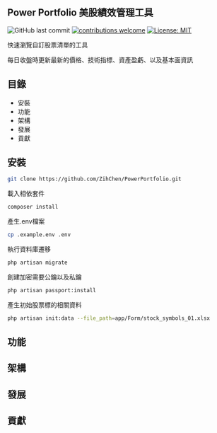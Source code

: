 Power Portfolio 美股績效管理工具
---
![GitHub last commit](https://img.shields.io/github/last-commit/ZihChen/PowerPortfolio)
[![contributions welcome](https://img.shields.io/badge/contributions-welcome-brightgreen.svg?style=flat)](https://github.com/navendu-pottekkat/virtual-drums/issues)
[![License: MIT](https://img.shields.io/badge/License-MIT-yellow.svg)](https://opensource.org/licenses/MIT)

快速瀏覽自訂股票清單的工具

每日收盤時更新最新的價格、技術指標、資產盈虧、以及基本面資訊



## 目錄
- 安裝
- 功能
- 架構
- 發展
- 貢獻

## 安裝
```bash
git clone https://github.com/ZihChen/PowerPortfolio.git
```
載入相依套件
```bash
composer install
```
產生.env檔案
```bash
cp .example.env .env
```
執行資料庫遷移
```bash
php artisan migrate
```
創建加密需要公鑰以及私鑰
```bash
php artisan passport:install
```
產生初始股票標的相關資料
```bash
php artisan init:data --file_path=app/Form/stock_symbols_01.xlsx
```

## 功能

## 架構

## 發展

## 貢獻



